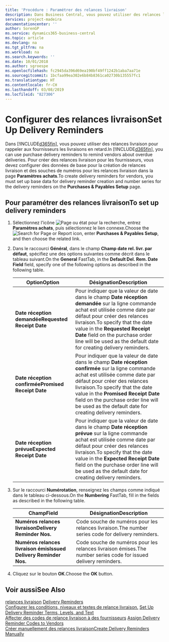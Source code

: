 ```yaml
---
title: 'Procédure : Paramétrer des relances livraison'
description: Dans Business Central, vous pouvez utiliser des relances livraison pour rappeler aux fournisseurs les livraisons en retard.
services: project-madeira
documentationcenter: ''
author: SorenGP
ms.service: dynamics365-business-central
ms.topic: article
ms.devlang: na
ms.tgt_pltfrm: na
ms.workload: na
ms.search.keywords: ''
ms.date: 10/01/2018
ms.author: sgroespe
ms.openlocfilehash: fc2945da396d69ea190bf49ff1242b1aba7aa71e
ms.sourcegitcommit: 1bcfaa99ea302e6b84b8361ca02730b135557fc1
ms.translationtype: HT
ms.contentlocale: fr-CH
ms.lasthandoff: 03/08/2019
ms.locfileid: "827306"
---
```

# <a name="set-up-delivery-reminders"></a><span data-ttu-id="a19f2-103">Configurer des relances livraison</span><span class="sxs-lookup"><span data-stu-id="a19f2-103">Set Up Delivery Reminders</span></span>
<span data-ttu-id="a19f2-104">Dans [!INCLUDE[d365fin](../../includes/d365fin_md.md)], vous pouvez utiliser des relances livraison pour rappeler aux fournisseurs les livraisons en retard.</span><span class="sxs-lookup"><span data-stu-id="a19f2-104">In [!INCLUDE[d365fin](../../includes/d365fin_md.md)], you can use purchase delivery reminders to remind vendors about overdue deliveries.</span></span> <span data-ttu-id="a19f2-105">Pour créer des relances livraison pour les fournisseurs, vous devez configurer des données de base pour la création de relances livraison et des souches de numéros pour les relances livraison dans la page **Paramètres achats**.</span><span class="sxs-lookup"><span data-stu-id="a19f2-105">To create delivery reminders for vendors, you must set up base data for delivery reminder creation and number series for the delivery reminders on the **Purchases & Payables Setup** page.</span></span>  

## <a name="to-set-up-delivery-reminders"></a><span data-ttu-id="a19f2-106">Pour paramétrer des relances livraison</span><span class="sxs-lookup"><span data-stu-id="a19f2-106">To set up delivery reminders</span></span>  

1.  <span data-ttu-id="a19f2-107">Sélectionnez l'icône ![Page ou état pour la recherche](../../media/ui-search/search_small.png "Page ou état pour la recherche"), entrez **Paramètres achats**, puis sélectionnez le lien connexe.</span><span class="sxs-lookup"><span data-stu-id="a19f2-107">Choose the ![Search for Page or Report](../../media/ui-search/search_small.png "Search for Page or Report icon") icon, enter **Purchases & Payables Setup**, and then choose the related link.</span></span>  
2.  <span data-ttu-id="a19f2-108">Dans le raccourci **Général**, dans le champ **Champ date rel. livr. par défaut**, spécifiez une des options suivantes comme décrit dans le tableau suivant.</span><span class="sxs-lookup"><span data-stu-id="a19f2-108">On the **General** FastTab, in the **Default Del. Rem. Date Field** field, specify one of the following options as described in the following table.</span></span>  

    |<span data-ttu-id="a19f2-109">Option</span><span class="sxs-lookup"><span data-stu-id="a19f2-109">Option</span></span>|<span data-ttu-id="a19f2-110">Désignation</span><span class="sxs-lookup"><span data-stu-id="a19f2-110">Description</span></span>|  
    |----------------------------------|---------------------------------------|  
    |<span data-ttu-id="a19f2-111">**Date réception demandée**</span><span class="sxs-lookup"><span data-stu-id="a19f2-111">**Requested Receipt Date**</span></span>|<span data-ttu-id="a19f2-112">Pour indiquer que la valeur de date dans le champ **Date réception demandée** sur la ligne commande achat est utilisée comme date par défaut pour créer des relances livraison.</span><span class="sxs-lookup"><span data-stu-id="a19f2-112">To specify that the date value in the **Requested Receipt Date** field on the purchase order line will be used as the default date for creating delivery reminders.</span></span>|  
    |<span data-ttu-id="a19f2-113">**Date réception confirmée**</span><span class="sxs-lookup"><span data-stu-id="a19f2-113">**Promised Receipt Date**</span></span>|<span data-ttu-id="a19f2-114">Pour indiquer que la valeur de date dans le champ **Date réception confirmée** sur la ligne commande achat est utilisée comme date par défaut pour créer des relances livraison.</span><span class="sxs-lookup"><span data-stu-id="a19f2-114">To specify that the date value in the **Promised Receipt Date** field on the purchase order line will be used as the default date for creating delivery reminders.</span></span>|  
    |<span data-ttu-id="a19f2-115">**Date réception prévue**</span><span class="sxs-lookup"><span data-stu-id="a19f2-115">**Expected Receipt Date**</span></span>|<span data-ttu-id="a19f2-116">Pour indiquer que la valeur de date dans le champ **Date réception prévue** sur la ligne commande achat est utilisée comme date par défaut pour créer des relances livraison.</span><span class="sxs-lookup"><span data-stu-id="a19f2-116">To specify that the date value in the **Expected Receipt Date** field on the purchase order line will be used as the default date for creating delivery reminders.</span></span>|  

3.  <span data-ttu-id="a19f2-117">Sur le raccourci **Numérotation**, renseignez les champs comme indiqué dans le tableau ci-dessous.</span><span class="sxs-lookup"><span data-stu-id="a19f2-117">On the **Numbering** FastTab, fill in the fields as described in the following table.</span></span>  

    |<span data-ttu-id="a19f2-118">Champ</span><span class="sxs-lookup"><span data-stu-id="a19f2-118">Field</span></span>|<span data-ttu-id="a19f2-119">Désignation</span><span class="sxs-lookup"><span data-stu-id="a19f2-119">Description</span></span>|  
    |---------------------------------|---------------------------------------|  
    |<span data-ttu-id="a19f2-120">**Numéros relances livraison**</span><span class="sxs-lookup"><span data-stu-id="a19f2-120">**Delivery Reminder Nos.**</span></span>|<span data-ttu-id="a19f2-121">Code souche de numéros pour les relances livraison.</span><span class="sxs-lookup"><span data-stu-id="a19f2-121">The number series code for delivery reminders.</span></span>|  
    |<span data-ttu-id="a19f2-122">**Numéros relances livraison émis**</span><span class="sxs-lookup"><span data-stu-id="a19f2-122">**Issued Delivery Reminder Nos.**</span></span>|<span data-ttu-id="a19f2-123">Code souche de numéros pour les relances livraison émises.</span><span class="sxs-lookup"><span data-stu-id="a19f2-123">The number series code for issued delivery reminders.</span></span>|  

4.  <span data-ttu-id="a19f2-124">Cliquez sur le bouton **OK**.</span><span class="sxs-lookup"><span data-stu-id="a19f2-124">Choose the **OK** button.</span></span>  

## <a name="see-also"></a><span data-ttu-id="a19f2-125">Voir aussi</span><span class="sxs-lookup"><span data-stu-id="a19f2-125">See Also</span></span>  
 <span data-ttu-id="a19f2-126">[relances livraison](delivery-reminders.md) </span><span class="sxs-lookup"><span data-stu-id="a19f2-126">[Delivery Reminders](delivery-reminders.md) </span></span>  
 <span data-ttu-id="a19f2-127">[Configurer les conditions, niveaux et textes de relance livraison.](how-to-set-up-delivery-reminder-terms-levels-and-text.md) </span><span class="sxs-lookup"><span data-stu-id="a19f2-127">[Set Up Delivery Reminder Terms, Levels, and Text](how-to-set-up-delivery-reminder-terms-levels-and-text.md) </span></span>  
 <span data-ttu-id="a19f2-128">[Affecter des codes de relance livraison à des fournisseurs](how-to-assign-delivery-reminder-codes-to-vendors.md) </span><span class="sxs-lookup"><span data-stu-id="a19f2-128">[Assign Delivery Reminder Codes to Vendors](how-to-assign-delivery-reminder-codes-to-vendors.md) </span></span>  
 [<span data-ttu-id="a19f2-129">Créer manuellement des relances livraison</span><span class="sxs-lookup"><span data-stu-id="a19f2-129">Create Delivery Reminders Manually</span></span>](how-to-create-delivery-reminders-manually.md)
